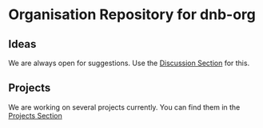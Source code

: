 # Organisation Repository for dnb-org

## Ideas

We are always open for suggestions. Use the [Discussion Section](https://github.com/dnb-org/.github/discussions) for this. 

## Projects

We are working on several projects currently. You can find them in the [Projects Section](https://github.com/dnb-org/.github/projects?type=beta)
